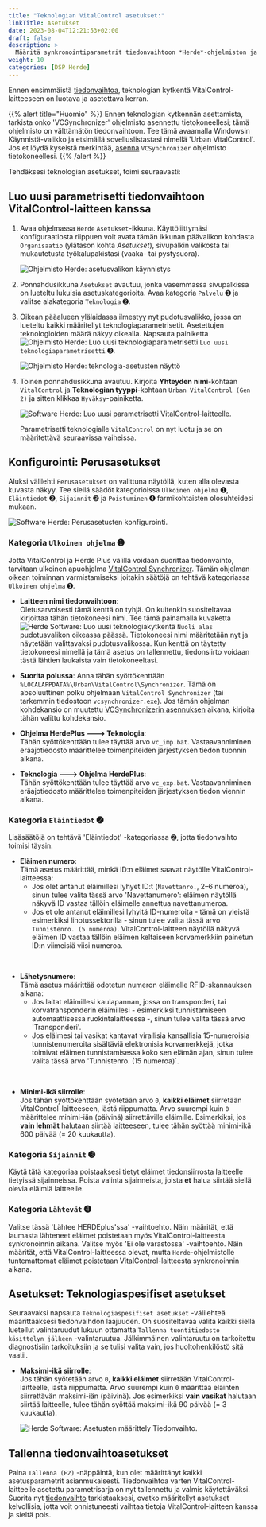 ```yaml
---
title: "Teknologian VitalControl asetukset:"
linkTitle: Asetukset
date: 2023-08-04T12:21:53+02:00
draft: false
description: >
  Määritä synkronointiparametrit tiedonvaihtoon *Herde*-ohjelmiston ja VitalControl-laitteen välillä.
weight: 10
categories: [DSP Herde]
---
```

Ennen ensimmäistä [tiedonvaihtoa](../data-exchange/), teknologian kytkentä VitalControl-laitteeseen on luotava ja asetettava kerran.

{{% alert title="Huomio" %}}
Ennen teknologian kytkennän asettamista, tarkista onko 'VCSynchronizer' ohjelmisto asennettu tietokoneellesi; tämä ohjelmisto on välttämätön tiedonvaihtoon. Tee tämä avaamalla Windowsin Käynnistä-valikko ja etsimällä sovelluslistastasi nimellä 'Urban VitalControl'. Jos et löydä kyseistä merkintää, [asenna](../../vcsynchronizer/installation/) `VCSynchronizer` ohjelmisto tietokoneellesi.
{{% /alert %}}

Tehdäksesi teknologian asetukset, toimi seuraavasti:

## Luo uusi parametrisetti tiedonvaihtoon VitalControl-laitteen kanssa

1. Avaa ohjelmassa `Herde` `Asetukset`-ikkuna. Käyttöliittymäsi konfiguraatiosta riippuen voit avata tämän ikkunan päävalikon kohdasta `Organisaatio` (ylätason kohta _Asetukset_), sivupalkin valikosta tai mukautetusta työkalupakistasi (vaaka- tai pystysuora).

   ![Ohjelmisto Herde: asetusvalikon käynnistys](../screenshots/settings.png "Herde: kutsu Asetukset")

1. Ponnahdusikkuna `Asetukset` avautuu, jonka vasemmassa sivupalkissa on lueteltu lukuisia asetuskategorioita. Avaa kategoria `Palvelu` ➊ ja valitse alakategoria `Teknologia` ➋.

1. Oikean pääalueen ylälaidassa ilmestyy nyt pudotusvalikko, jossa on lueteltu kaikki määritellyt teknologiaparametrisetit. Asetettujen teknologioiden määrä näkyy oikealla. Napsauta painiketta ![Ohjelmisto Herde: Luo uusi teknologiaparametrisetti](/icons/new.png "Herde: Luo Teknologiakytkentä") `Luo uusi teknologiaparametrisetti` ➌.

   ![Ohjelmisto Herde: teknologia-asetusten näyttö](../screenshots/settings-technology.png "Herde: Teknologia-asetukset")

1. Toinen ponnahdusikkuna avautuu. Kirjoita **Yhteyden nimi**-kohtaan `VitalControl` ja **Teknologian tyyppi**-kohtaan `Urban VitalControl (Gen 2)` ja sitten klikkaa `Hyväksy`-painiketta.

   ![Software Herde: Luo uusi parametrisetti VitalControl-laitteelle](../screenshots/new-technology.png "Luo uusi teknologia: VitalControl").

   Parametrisetti teknologialle `VitalControl` on nyt luotu ja se on määritettävä seuraavissa vaiheissa.

## Konfigurointi: Perusasetukset

Aluksi välilehti `Perusasetukset` on valittuna näytöllä, kuten alla olevasta kuvasta näkyy. Tee siellä säädöt kategorioissa `Ulkoinen ohjelma` ➊, `Eläintiedot` ➋, `Sijainnit` ➌ ja `Poistuminen` ➍ farmikohtaisten olosuhteidesi mukaan.

   ![Software Herde: Perusasetusten konfigurointi](../screenshots/basic-settings.png "Teknologia VitalControl: Perusasetukset").
   
### Kategoria `Ulkoinen ohjelma` ➊

Jotta VitalControl ja Herde Plus välillä voidaan suorittaa tiedonvaihto, tarvitaan ulkoinen apuohjelma [VitalControl Synchronizer](../../vcsynchronizer). Tämän ohjelman oikean toiminnan varmistamiseksi joitakin säätöjä on tehtävä kategoriassa `Ulkoinen ohjelma` ➊.

- **Laitteen nimi tiedonvaihtoon**:  
  Oletusarvoisesti tämä kenttä on tyhjä. On kuitenkin suositeltavaa kirjoittaa tähän tietokoneesi nimi. Tee tämä painamalla kuvaketta ![Herde Software: Luo uusi teknologiakytkentä](/icons/arrow-down.png "Herde: Luo teknologiakytkentä") `Nuoli alas` pudotusvalikon oikeassa päässä. Tietokoneesi nimi määritetään nyt ja näytetään valittavaksi pudotusvalikossa. Kun kenttä on täytetty tietokoneesi nimellä ja tämä asetus on tallennettu, tiedonsiirto voidaan tästä lähtien laukaista vain tietokoneeltasi.

- **Suorita polussa**:
  Anna tähän syöttökenttään `%LOCALAPPDATA%\Urban\VitalControl\Synchronizer`. Tämä on absoluuttinen polku ohjelmaan `VitalControl Synchronizer` (tai tarkemmin tiedostoon `vcsynchronizer.exe`). Jos tämän ohjelman kohdekansio on muutettu [VCSynchronizerin asennuksen](../../vcsynchronizer/installation) aikana, kirjoita tähän valittu kohdekansio.

- **Ohjelma HerdePlus 🡒 Teknologia**:  
  Tähän syöttökenttään tulee täyttää arvo `vc_imp.bat`. Vastaavanniminen eräajotiedosto määrittelee toimenpiteiden järjestyksen tiedon tuonnin aikana.

- **Teknologia 🡒 Ohjelma HerdePlus**:  
  Tähän syöttökenttään tulee täyttää arvo `vc_exp.bat`. Vastaavanniminen eräajotiedosto määrittelee toimenpiteiden järjestyksen tiedon viennin aikana.

### Kategoria `Eläintiedot` ➋

Lisäsäätöjä on tehtävä 'Eläintiedot' -kategoriassa ➋, jotta tiedonvaihto toimisi täysin.

- **Eläimen numero**:  
  Tämä asetus määrittää, minkä ID:n eläimet saavat näytölle VitalControl-laitteessa:
  - Jos olet antanut eläimillesi lyhyet ID:t (`Navettanro.`, 2–6 numeroa), sinun tulee valita tässä arvo 'Navettanumero': eläimen näytöllä näkyvä ID vastaa tällöin eläimelle annettua navettanumeroa.
  - Jos et ole antanut eläimillesi lyhyitä ID-numeroita - tämä on yleistä esimerkiksi lihotussektorilla - sinun tulee valita tässä arvo `Tunnistenro. (5 numeroa)`. VitalControl-laitteen näytöllä näkyvä eläimen ID vastaa tällöin eläimen keltaiseen korvamerkkiin painetun ID:n viimeisiä viisi numeroa.
  
<br>

- **Lähetysnumero**:  
  Tämä asetus määrittää odotetun numeron eläimelle RFID-skannauksen aikana:  
  - Jos laitat eläimillesi kaulapannan, jossa on transponderi, tai korvatransponderin eläimillesi - esimerkiksi tunnistamiseen automaattisessa ruokintalaitteessa -, sinun tulee valita tässä arvo 'Transponderi'.
  - Jos eläimesi tai vasikat kantavat virallisia kansallisia 15-numeroisia tunnistenumeroita sisältäviä elektronisia korvamerkkejä, jotka toimivat eläimen tunnistamisessa koko sen elämän ajan, sinun tulee valita tässä arvo 'Tunnistenro. (15 numeroa)`.

<br>

- **Minimi-ikä siirrolle**:  
  Jos tähän syöttökenttään syötetään arvo `0`, **kaikki eläimet** siirretään VitalControl-laitteeseen, iästä riippumatta. Arvo suurempi kuin `0` määrittelee minimi-iän (päivinä) siirrettäville eläimille. Esimerkiksi, jos **vain lehmät** halutaan siirtää laitteeseen, tulee tähän syöttää minimi-ikä 600 päivää (= 20 kuukautta).

### Kategoria `Sijainnit` ➌

Käytä tätä kategoriaa poistaaksesi tietyt eläimet tiedonsiirrosta laitteelle tietyissä sijainneissa. Poista valinta sijainneista, joista **et** halua siirtää siellä olevia eläimiä laitteelle.

### Kategoria `Lähtevät` ➍

Valitse tässä 'Lähtee HERDEplus'ssa' -vaihtoehto. Näin määrität, että laumasta lähteneet eläimet poistetaan myös VitalControl-laitteesta synkronoinnin aikana.
Valitse myös 'Ei ole varastossa' -vaihtoehto. Näin määrität, että VitalControl-laitteessa olevat, mutta `Herde`-ohjelmistolle tuntemattomat eläimet poistetaan VitalControl-laitteesta synkronoinnin aikana.

## Asetukset: Teknologiaspesifiset asetukset

Seuraavaksi napsauta `Teknologiaspesifiset asetukset` -välilehteä määrittääksesi tiedonvaihdon laajuuden. On suositeltavaa valita kaikki siellä luetellut valintaruudut lukuun ottamatta `Tallenna tuontitiedosto käsittelyn jälkeen` -valintaruutua. Jälkimmäinen valintaruutu on tarkoitettu diagnostisiin tarkoituksiin ja se tulisi valita vain, jos huoltohenkilöstö sitä vaatii.

- **Maksimi-ikä siirrolle**:  
  Jos tähän syötetään arvo `0`, **kaikki eläimet** siirretään VitalControl-laitteelle, iästä riippumatta. Arvo suurempi kuin `0` määrittää eläinten siirrettävän maksimi-iän (päivinä). Jos esimerkiksi **vain vasikat** halutaan siirtää laitteelle, tulee tähän syöttää maksimi-ikä 90 päivää (= 3 kuukautta).

   ![Herde Software: Asetusten määrittely Tiedonvaihto](../screenshots/technology-specific-settings.png "Tiedonvaihto: spesifiset asetukset").

## Tallenna tiedonvaihtoasetukset

Paina `Tallenna (F2)` -näppäintä, kun olet määrittänyt kaikki asetusparametrit asianmukaisesti. Tiedonvaihtoa varten VitalControl-laitteelle asetettu parametrisarja on nyt tallennettu ja valmis käytettäväksi.  
Suorita nyt [tiedonvaihto](../data-exchange/) tarkistaaksesi, ovatko määritellyt asetukset kelvollisia, jotta voit onnistuneesti vaihtaa tietoja VitalControl-laitteen kanssa ja sieltä pois.
